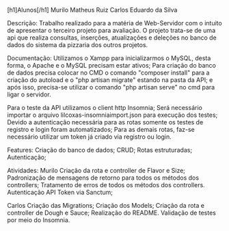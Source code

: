[h1]Alunos[/h1]
Murilo Matheus Ruiz
Carlos Eduardo da Silva

Descrição:
Trabalho realizado para a matéria de Web-Servidor com o intuito de apresentar o terceiro projeto para avaliação. O projeto trata-se de uma api que realiza consultas, inserções, atualizações e deleções no banco de dados do sistema da pizzaria dos outros projetos.

Documentação:
Utilizamos o Xampp para inicializarmos o MySQL, desta forma, o Apache e o MySQL precisam estar ativos;
Para criação do banco de dados precisa colocar no CMD o comando "composer install" para a criação do autoload e o "php artisan migrate" estando na pasta da API;
e após isso, precisa-se utilizar o comando "php artisan serve" no cmd para ligar o servidor.

Para o teste da API utilizamos o client http Insomnia;
Será necessário importar o arquivo lilcoxas-insomniaimport.json para execução dos testes;
Devido a autenticação necessária para as rotas somente os testes de registro e login foram automatizados;
Para as demais rotas, faz-se necessário utilizar um token já criado via registro ou login.

Features:
Criação do banco de dados;
CRUD;
Rotas estruturadas;
Autenticação;

Atividades:
Murilo
Criação da rota e controller de Flavor e Size;
Padronização de mensagens de retorno para todos os métodos dos controllers;
Tratamento de erros de todos os métodos dos controllers.
Autenticação API Token via Sanctum;

Carlos
Criação das Migrations;
Criação dos Models;
Criação da rota e controller de Dough e Sauce;
Realização do README.
Validação de testes por meio do Insomnia.
